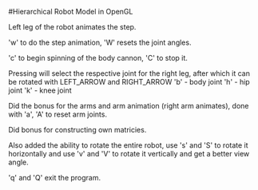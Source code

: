 #Hierarchical Robot Model in OpenGL

Left leg of the robot animates the step.

'w' to do the step animation, 'W' resets the joint angles.

'c' to begin spinning of the body cannon, 'C' to stop it.

Pressing will select the respective joint for the right leg, after which it can be rotated with LEFT_ARROW and RIGHT_ARROW
	'b' - body joint
	'h' - hip joint
	'k' - knee joint

Did the bonus for the arms and arm animation (right arm animates), done with 'a', 'A' to reset arm joints.

Did bonus for constructing own matricies.

Also added the ability to rotate the entire robot, 
use 's' and 'S' to rotate it horizontally and
use 'v' and 'V' to rotate it vertically and get a better view angle.

'q' and 'Q' exit the program.
